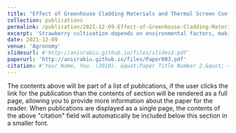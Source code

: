 ```yaml
---
title: "Effect of Greenhouse Cladding Materials and Thermal Screen Configuration on Heating Energy and Strawberry (Fragariaananassa var. “Seolhyang”) Yield in Winter"
collection: publications
permalink: /publication/2021-12-09-Effect-of-Greenhouse-Cladding-Materials-and-Thermal-Screen-Configuration-on-Heating-Energy-and-Strawberry-(Fragariaananassa-var.-“Seolhyang”)-Yield-in-Winter
excerpt: 'Strawberry cultivation depends on environmental factors, making its cultivation in the greenhouse a challenge in the winter. This study investigated the most appropriate greenhouse cladding material and thermal screen configuration for strawberry production in the winter by considering greenhouse air temperature, relative humidity (RH, vapor pressure deficit (VPD, and solar radiation (SR). Two gothic greenhouses with different cladding materials and thermal screen configurations, namely, the single‐layer greenhouse and double‐layer greenhouse, were used for strawberry cultivation. The greenhouse microclimate was controlled by natural ventilation aided with circulating fans and boilers. Strawberries were planted on 5 greenhouse benches, 660 stands per greenhouse.'
date: 2021-12-09
venue: 'Agronomy'
slidesurl: #'http://anisrabiu.github.io/files/slides2.pdf'
paperurl: 'http://anisrabiu.github.io/files/Paper003.pdf'
citation: #'Your Name, You. (2010). &quot;Paper Title Number 2.&quot; <i>Journal 1</i>. 1(2).'
---
```


The contents above will be part of a list of publications, if the user clicks the link for the publication than the contents of section will be rendered as a full page, allowing you to provide more information about the paper for the reader. When publications are displayed as a single page, the contents of the above "citation" field will automatically be included below this section in a smaller font.
